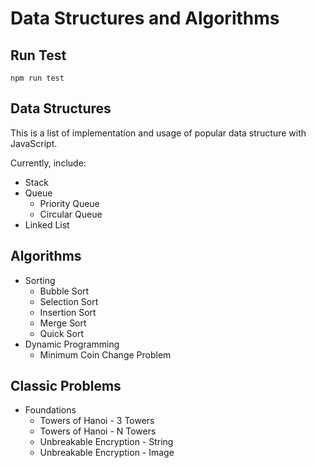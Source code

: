 # Data Structures and Algorithms

## Run Test
```
npm run test
```

## Data Structures
This is a list of implementation and usage of popular data structure with JavaScript.

Currently, include:

+ Stack
+ Queue
  + Priority Queue
  + Circular Queue
+ Linked List

## Algorithms

+ Sorting
  + Bubble Sort
  + Selection Sort
  + Insertion Sort
  + Merge Sort
  + Quick Sort
+ Dynamic Programming
  + Minimum Coin Change Problem

## Classic Problems
+ Foundations
  + Towers of Hanoi - 3 Towers
  + Towers of Hanoi - N Towers
  + Unbreakable Encryption - String
  + Unbreakable Encryption - Image